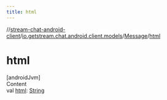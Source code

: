 ```yaml
---
title: html
---
```

//[stream-chat-android-client](../../../index.md)/[io.getstream.chat.android.client.models](../index.md)/[Message](index.md)/[html](html.md)



# html  
[androidJvm]  
Content  
val [html](html.md): [String](https://kotlinlang.org/api/latest/jvm/stdlib/kotlin/-string/index.html)  



